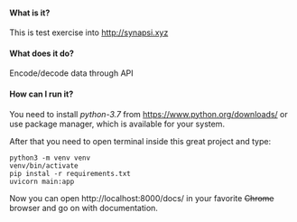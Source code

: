 #### What is it?
This is test exercise into http://synapsi.xyz

#### What does it do?
Encode/decode data through API

#### How can I run it?
You need to install *python-3.7* from https://www.python.org/downloads/ or use package manager, 
which is available for your system.

After that you need to open terminal inside this great project and type:
```
python3 -m venv venv
venv/bin/activate
pip instal -r requirements.txt
uvicorn main:app
```

Now you can open http://localhost:8000/docs/ in your favorite ~~Chrome~~ browser and go 
on with documentation.


